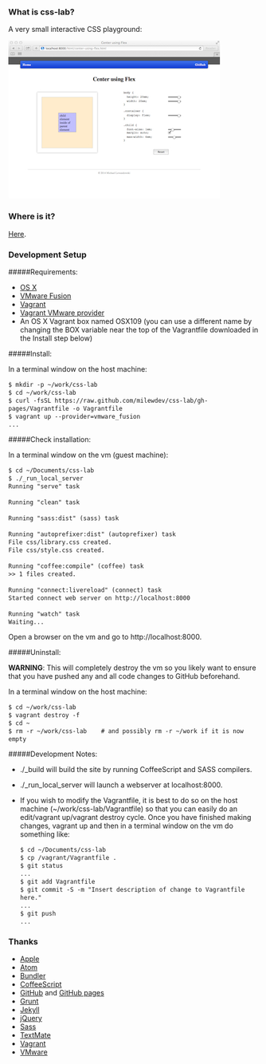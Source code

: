 ### What is css-lab?
A very small interactive CSS playground:

![CSS lab screenshot](screenshot.jpg)


### Where is it?

[Here](http://milewdev.github.io/css-lab/).


### Development Setup

#####Requirements:
- [OS X](https://www.apple.com/osx/)
- [VMware Fusion](http://www.vmware.com/ca/en/products/fusion)
- [Vagrant](http://www.vagrantup.com)
- [Vagrant VMware provider](https://www.vagrantup.com/vmware)
- An OS X Vagrant box named OSX109 (you can use a different name by changing the BOX variable near the top of the Vagrantfile downloaded in the Install step below)


#####Install:

In a terminal window on the host machine:
```
$ mkdir -p ~/work/css-lab
$ cd ~/work/css-lab
$ curl -fsSL https://raw.github.com/milewdev/css-lab/gh-pages/Vagrantfile -o Vagrantfile
$ vagrant up --provider=vmware_fusion
...
```

#####Check installation:

In a terminal window on the vm (guest machine):
```
$ cd ~/Documents/css-lab
$ ./_run_local_server
Running "serve" task

Running "clean" task

Running "sass:dist" (sass) task

Running "autoprefixer:dist" (autoprefixer) task
File css/library.css created.
File css/style.css created.

Running "coffee:compile" (coffee) task
>> 1 files created.

Running "connect:livereload" (connect) task
Started connect web server on http://localhost:8000

Running "watch" task
Waiting...
```

Open a browser on the vm and go to http://localhost:8000.


#####Uninstall:

**WARNING**: This will completely destroy the vm so you likely want to ensure that you have
pushed any and all code changes to GitHub beforehand.

In a terminal window on the host machine:
```
$ cd ~/work/css-lab
$ vagrant destroy -f
$ cd ~
$ rm -r ~/work/css-lab    # and possibly rm -r ~/work if it is now empty
```


#####Development Notes:

- ./_build will build the site by running CoffeeScript and SASS compilers.

- ./_run_local_server will launch a webserver at localhost:8000.

- If you wish to modify the Vagrantfile, it is best to do so on the host machine (~/work/css-lab/Vagrantfile)
so that you can easily do an edit/vagrant up/vagrant destroy cycle.  Once you have finished making
changes, vagrant up and then in a terminal window on the vm do something like:
    ```
    $ cd ~/Documents/css-lab
    $ cp /vagrant/Vagrantfile .
    $ git status
    ...
    $ git add Vagrantfile
    $ git commit -S -m "Insert description of change to Vagrantfile here."
    ...
    $ git push
    ...
    ```


### Thanks

- [Apple](http://www.apple.com)
- [Atom](https://atom.io)
- [Bundler](http://bundler.io)
- [CoffeeScript](http://coffeescript.org)
- [GitHub](https://github.com) and [GitHub pages](http://pages.github.com)
- [Grunt](http://gruntjs.com)
- [Jekyll](http://jekyllrb.com)
- [jQuery](http://jquery.com)
- [Sass](http://sass-lang.com)
- [TextMate](http://macromates.com)
- [Vagrant](https://www.vagrantup.com)
- [VMware](http://www.vmware.com)
